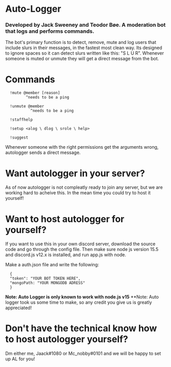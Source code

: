 # Auto-Logger
### Developed by Jack Sweeney and Teodor Bøe. A moderation bot that logs and performs commands.

The bot's primary function is to detect, remove, mute and log users that include slurs in their messages, in the fastest most clean way.
Its designed to ignore spaces so it can detect slurs written like this: "S  L U   R".
Whenever someone is muted or unmute they will get a direct message from the bot.

# Commands

      !mute @member [reason]
             ^needs to be a ping
      
      !unmute @member
               ^needs to be a ping

      !staffhelp

      !setup <alog \ dlog \ srole \ help>

      !suggest

Whenever someone with the right permissions get the arguments wrong, autologger sends a direct message.

# Want autologger in your server?

As of now autologger is not compleatly ready to join any server, but we are working hard to acheive this. In the mean time you could try to host it yourself!

# Want to host autologger for yourself?
If you want to use this in your own discord server, download the source code and go through the config file.
Then make sure node js version 15.5 and discord.js v12.x is installed, and run app.js with node.

Make a auth.json file and write the following:
      
      {
      "token": "YOUR BOT TOKEN HERE",
      "mongoPath: "YOUR MONGODB ADRESS"
      }

**Note: Auto Logger is only known to work with node.js v15**
**Note: Auto logger took us some time to make, so any credit you give us is greatly appreciated!

# Don't have the technical know how to host autologger yourself? 
Dm either me, Jaack#1080 or Mc_nobby#0101 and we will be happy to set up AL for you!
